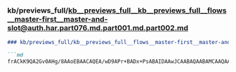 ### kb/previews_full/kb__previews_full__kb__previews_full__flows__master-first__master-and-slot@auth.har.part076.md.part001.md.part002.md

```md
### kb/previews_full/kb__previews_full__flows__master-first__master-and-slot@auth.har.part076.md.part001.md (part 002)

```md
frACkK9QA2Gv0AHg/8AAoEBAACAQEA/wD9APr+BADx+PsABAIDAAwJCAABAQAABAMCAAQAAP4A//8AAAAAAQD8/P4AAAYDAC
```

```

```
